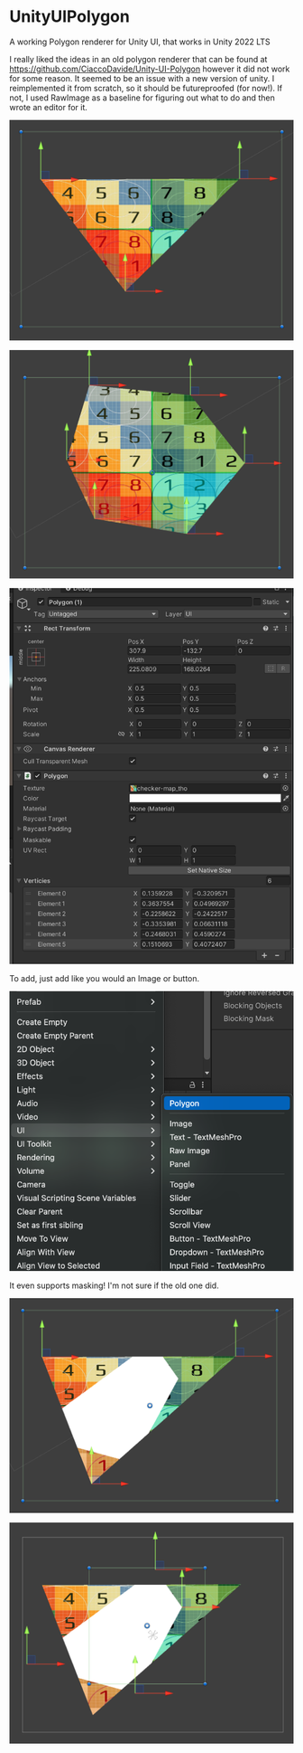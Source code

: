# UnityUIPolygon
A working Polygon renderer for Unity UI, that works in Unity 2022 LTS

I really liked the ideas in an old polygon renderer that can be found at https://github.com/CiaccoDavide/Unity-UI-Polygon
 however it did not work for some reason. It seemed to be an issue with a new version of unity.
I reimplemented it from scratch, so it should be futureproofed (for now!). If not, I used RawImage as a baseline for figuring out what to do and then wrote an editor for it.

![alt text](https://github.com/SentientDragon5/UnityUIPolygon/blob/main/Images/Scene.png)

![alt text](https://github.com/SentientDragon5/UnityUIPolygon/blob/main/Images/Hexagon.png)

![alt text](https://github.com/SentientDragon5/UnityUIPolygon/blob/main/Images/Editor.png)

To add, just add like you would an Image or button.

![alt text](https://github.com/SentientDragon5/UnityUIPolygon/blob/main/Images/Add.png)

It even supports masking! I'm not sure if the old one did.

![alt text](https://github.com/SentientDragon5/UnityUIPolygon/blob/main/Images/Masking.png)

![alt text](https://github.com/SentientDragon5/UnityUIPolygon/blob/main/Images/MaskingChild.png)
